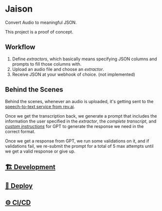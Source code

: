 # Jaison

Convert Audio to meaningful JSON.

This project is a proof of concept.

## Workflow

1. Define _extractors_, which basically means specifying JSON columns
   and prompts to fill those columns with.
2. Upload an audio file and choose an _extractor_.
3. Receive JSON at your webhook of choice. (not implemented)

## Behind the Scenes

Behind the scenes, whenever an audio is uploaded, it's getting sent to the [speech-to-text
service from rev.ai](https://www.rev.ai/).

Once we get the transcription back, we generate a prompt that includes the
information the user specified in the _extractor_, the _complete transcript_,
and [_custom instructions_](/app/routes/extractor-jobs.webhook/generate-prompt.ts)
for GPT to generate the response we need in the correct format.

Once we get a response from GPT, we run some validations on it, and if validations
fail, we re-submit the prompt for a total of 5 max attempts until we get a valid
response or give up.

## [🏗️ Development](/docs/development.md)

## [🚀 Deploy](/docs/deploy.md)

## [⚙️ CI/CD](/docs/ci-cd.md)

